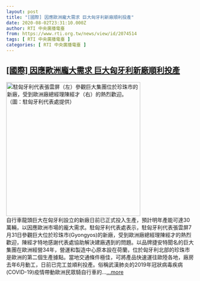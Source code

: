 ```yaml
---
layout: post
title: "[國際] 因應歐洲龐大需求 巨大匈牙利新廠順利投產"
date: 2020-08-02T23:31:10.000Z
author: RTI 中央廣播電臺
from: https://www.rti.org.tw/news/view/id/2074514
tags: [ RTI 中央廣播電臺 ]
categories: [ RTI 中央廣播電臺 ]
---
```

<!--1596411070000-->
[[國際] 因應歐洲龐大需求 巨大匈牙利新廠順利投產](https://www.rti.org.tw/news/view/id/2074514)
------

<div>
<img src="https://static.rti.org.tw/assets/thumbnails/2020/08/03/20200803000003M.jpg" width="360" alt="駐匈牙利代表張雲屏（左）參觀巨大集團位於珍珠市的新廠，受到歐洲廠總經理陳經才（右）的熱烈歡迎。（圖：駐匈牙利代表處提供）" title="駐匈牙利代表張雲屏（左）參觀巨大集團位於珍珠市的新廠，受到歐洲廠總經理陳經才（右）的熱烈歡迎。（圖：駐匈牙利代表處提供）"><br>自行車龍頭巨大在匈牙利設立的新廠日前已正式投入生產，預計明年產能可達30萬輛，以因應歐洲市場的龐大需求。駐匈牙利代表處表示，駐匈牙利代表張雲屏7月31日參觀巨大位於珍珠市(Gyongyos)的新廠，受到歐洲廠總經理陳經才的熱烈歡迎，陳經才特地感謝代表處協助解決建廠遇到的問題。以品牌捷安特聞名的巨大集團在歐洲經營34年，營運和製造中心原本設在荷蘭，位於匈牙利北部的珍珠市是歐洲的第二個生產據點。當地交通條件極佳，可將產品快速運往歐陸各地，廠房去年6月動工，日前已完工並順利投產。俗稱武漢肺炎的2019年冠狀病毒疾病(COVID-19)疫情帶動歐洲民眾騎自行車的...<a target="_blank" href="https://www.rti.org.tw/news/view/id/2074514">...more</a>
</div>
